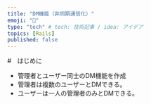 ```yaml
---
title: "DM機能（非同期通信化）"
emoji: "📩️"
type: "tech" # tech: 技術記事 / idea: アイデア
topics: [Rails]
published: false
---
```


#　はじめに
- 管理者とユーザー同士のDM機能を作成
- 管理者は複数のユーザーとDMできる。
- ユーザーは一人の管理者のみとDMできる。


